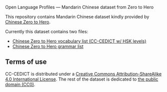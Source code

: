 Open Language Profiles — Mandarin Chinese dataset from Zero to Hero

This repository contains Mandarin Chinese dataset kindly provided by [Chinese Zero to Hero](https://www.zerotohero.ca/).

Currently this dataset contains two files:

* [Chinese Zero to Hero vocabulary list (CC-CEDICT w/ HSK levels)](https://github.com/openlanguageprofiles/olp-zh-zerotohero/blob/master/zerotohero-zh-vocabulary.csv)
* [Chinese Zero to Hero grammar list](https://github.com/openlanguageprofiles/olp-zh-zerotohero/blob/master/zerotohero-zh-vocabulary.csv)

## Terms of use

CC-CEDICT is distributed under a [Creative Commons Attribution-ShareAlike 4.0 International License](https://creativecommons.org/licenses/by-sa/4.0/). The rest of the dataset is dedicated to [the public domain (CC0)](https://creativecommons.org/publicdomain/zero/1.0/).
